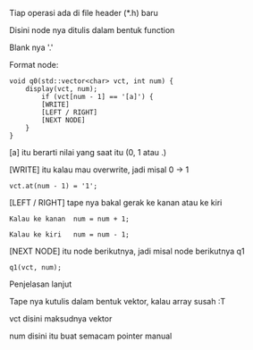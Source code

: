Tiap operasi ada di file header (*.h) baru

Disini node nya ditulis dalam bentuk function

Blank nya '.'



Format node:

	void q0(std::vector<char> vct, int num) {
		display(vct, num);
			if (vct[num - 1] == '[a]') {
			[WRITE]
			[LEFT / RIGHT]
			[NEXT NODE]
		}
	}
	

[a] itu berarti nilai yang saat itu (0, 1 atau .)

	
[WRITE] itu kalau mau overwrite, jadi misal 0 -> 1
	
	vct.at(num - 1) = '1';

	
[LEFT / RIGHT] tape nya bakal gerak ke kanan atau ke kiri
	
	Kalau ke kanan	num = num + 1;
	
	Kalau ke kiri	num = num - 1;

	
[NEXT NODE] itu node berikutnya, jadi misal node berikutnya q1
	
	q1(vct, num);


Penjelasan lanjut
	
Tape nya kutulis dalam bentuk vektor, kalau array susah :T
	
vct disini maksudnya vektor
	
num disini itu buat semacam pointer manual
